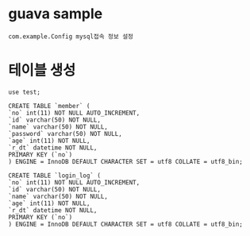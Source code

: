 # guava sample
	com.example.Config mysql접속 정보 설정

# 테이블 생성
	use test;

	CREATE TABLE `member` (
	`no` int(11) NOT NULL AUTO_INCREMENT,
	`id` varchar(50) NOT NULL,
	`name` varchar(50) NOT NULL,
	`password` varchar(50) NOT NULL,
	`age` int(11) NOT NULL,
	`r_dt` datetime NOT NULL,
	PRIMARY KEY (`no`)
	) ENGINE = InnoDB DEFAULT CHARACTER SET = utf8 COLLATE = utf8_bin;

	CREATE TABLE `login_log` (
	`no` int(11) NOT NULL AUTO_INCREMENT,
	`id` varchar(50) NOT NULL,
	`name` varchar(50) NOT NULL,
	`age` int(11) NOT NULL,
	`r_dt` datetime NOT NULL,
	PRIMARY KEY (`no`)
	) ENGINE = InnoDB DEFAULT CHARACTER SET = utf8 COLLATE = utf8_bin;

